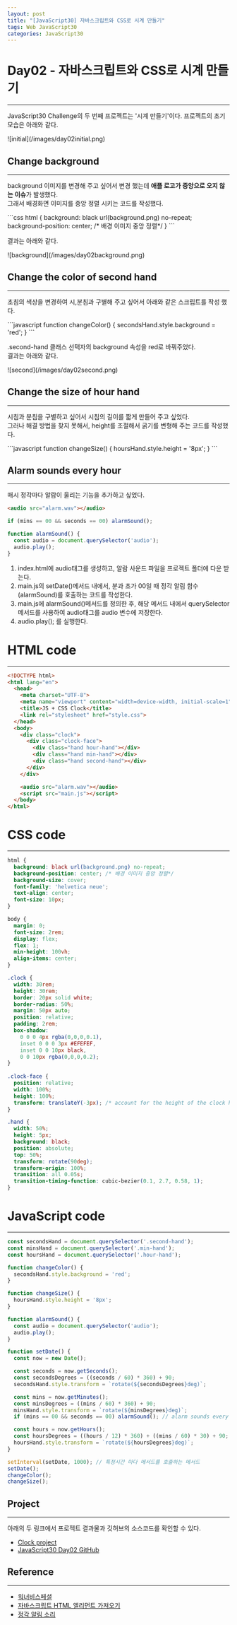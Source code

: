 ```yaml
---
layout: post
title: "[JavaScript30] 자바스크립트와 CSS로 시계 만들기"
tags: Web JavaScript30
categories: JavaScript30
---
```


# Day02 - 자바스크립트와 CSS로 시계 만들기
* * *
<p>JavaScript30 Challenge의 두 번째 프로젝트는 '시계 만들기'이다. 프로젝트의 초기 모습은 아래와 같다.</p>
![initial](/images/day02initial.png)

## Change background
* * *
<p>background 이미지를 변경해 주고 싶어서 변경 했는데 <strong>애플 로고가 중앙으로 오지 않는 이슈</strong>가 발생했다.<br>
그래서 배경화면 이미지를 중앙 정렬 시키는 코드를 작성했다.</p> 
```css
html {
  background: black url(background.png) no-repeat;
  background-position: center; /* 배경 이미지 중앙 정렬*/
}
```
<p>결과는 아래와 같다.</p>
![background](/images/day02background.png)

## Change the color of second hand
* * *
<p>초침의 색상을 변경하여 시,분침과 구별해 주고 싶어서 아래와 같은 스크립트를 작성 했다.</p>
```javascript
function changeColor() {
  secondsHand.style.background = 'red';
}
```
<p>.second-hand 클래스 선택자의 background 속성을 red로 바꿔주었다.<br>
결과는 아래와 같다.</p>
![second](/images/day02second.png)

## Change the size of hour hand
* * *
<p>시침과 분침을 구별하고 싶어서 시침의 길이를 짧게 만들어 주고 싶었다.<br>
그러나 해결 방법을 찾지 못해서, height를 조절해서 굵기를 변형해 주는 코드를 작성했다.</p>
```javascript
function changeSize() {
  hoursHand.style.height = '8px';
}
``` 

## Alarm sounds every hour 
* * *
매시 정각마다 알람이 울리는 기능을 추가하고 싶었다.
```html
<audio src="alarm.wav"></audio> 
```
```javascript
if (mins == 00 && seconds == 00) alarmSound();
```
```javascript
function alarmSound() {
  const audio = document.querySelector('audio');
  audio.play();
}
```
1. index.html에 audio태그를 생성하고, 알람 사운드 파일을 프로젝트 폴더에 다운 받는다.
2. main.js의 setDate()메서드 내에서, 분과 초가 00일 때 정각 알림 함수(alarmSound)를 호출하는 코드를 작성한다.
3. main.js에 alarmSound()메서드를 정의한 후, 해당 메서드 내에서 querySelector메서드를 사용하여 audio태그를 audio 변수에 저장한다.
4. audio.play(); 를 실행한다.

# HTML code
* * *
```html
<!DOCTYPE html>
<html lang="en">
  <head>
    <meta charset="UTF-8">
    <meta name="viewport" content="width=device-width, initial-scale=1">
    <title>JS + CSS Clock</title>
    <link rel="stylesheet" href="style.css">
  </head>
  <body>
    <div class="clock">
      <div class="clock-face">
        <div class="hand hour-hand"></div>
        <div class="hand min-hand"></div>
        <div class="hand second-hand"></div>
      </div>
    </div>

    <audio src="alarm.wav"></audio>
    <script src="main.js"></script>
  </body>
</html>
```
# CSS code
* * *
```css
html {
  background: black url(background.png) no-repeat;
  background-position: center; /* 배경 이미지 중앙 정렬*/
  background-size: cover;
  font-family: 'helvetica neue';
  text-align: center;
  font-size: 10px;
}

body {
  margin: 0;
  font-size: 2rem;
  display: flex;
  flex: 1;
  min-height: 100vh;
  align-items: center;
}

.clock {
  width: 30rem;
  height: 30rem;
  border: 20px solid white;
  border-radius: 50%;
  margin: 50px auto;
  position: relative;
  padding: 2rem;
  box-shadow:
    0 0 0 4px rgba(0,0,0,0.1),
    inset 0 0 0 3px #EFEFEF,
    inset 0 0 10px black,
    0 0 10px rgba(0,0,0,0.2);
}
 
.clock-face {
  position: relative;
  width: 100%;
  height: 100%;
  transform: translateY(-3px); /* account for the height of the clock hands*/
}

.hand {
  width: 50%;
  height: 5px;
  background: black;
  position: absolute;
  top: 50%;
  transform: rotate(90deg);
  transform-origin: 100%;
  transition: all 0.05s;
  transition-timing-function: cubic-bezier(0.1, 2.7, 0.58, 1);
}
```
# JavaScript code
* * *
```javascript
const secondsHand = document.querySelector('.second-hand');
const minsHand = document.querySelector('.min-hand');
const hoursHand = document.querySelector('.hour-hand');

function changeColor() {
  secondsHand.style.background = 'red';
}

function changeSize() {
  hoursHand.style.height = '8px';
}

function alarmSound() {
  const audio = document.querySelector('audio');
  audio.play();
}

function setDate() {
  const now = new Date();

  const seconds = now.getSeconds();
  const secondsDegrees = ((seconds / 60) * 360) + 90;
  secondsHand.style.transform = `rotate(${secondsDegrees}deg)`;

  const mins = now.getMinutes();
  const minsDegrees = ((mins / 60) * 360) + 90;
  minsHand.style.transform = `rotate(${minsDegrees}deg)`;
  if (mins == 00 && seconds == 00) alarmSound(); // alarm sounds every hour

  const hours = now.getHours();
  const hoursDegrees = ((hours / 12) * 360) + ((mins / 60) * 30) + 90;
  hoursHand.style.transform = `rotate(${hoursDegrees}deg)`;
}

setInterval(setDate, 1000); // 특정시간 마다 메서드를 호출하는 메서드
setDate();
changeColor();
changeSize();
```

## Project
* * *
아래의 두 링크에서 프로젝트 결과물과 깃허브의 소스코드를 확인할 수 있다.
- <a href="https://heygwangjin.github.io/javascript30/day02/">Clock project</a>
- <a href="https://github.com/heygwangjin/javascript30/tree/main/day02">JavaScript30 Day02 GitHub</a>

## Reference
* * *
- <a href="https://takeuu.tistory.com/42?category=733951">워너비스페셜</a>
- <a href="https://goeun-woo.github.io/javascript/2018/08/04/Javascript-001-ElemControl.html">자바스크립트 HTML 엘리먼트 가져오기</a>
- <a href="https://m.cafe.daum.net/baghdad/DiV/1797">정각 알림 소리</a>
